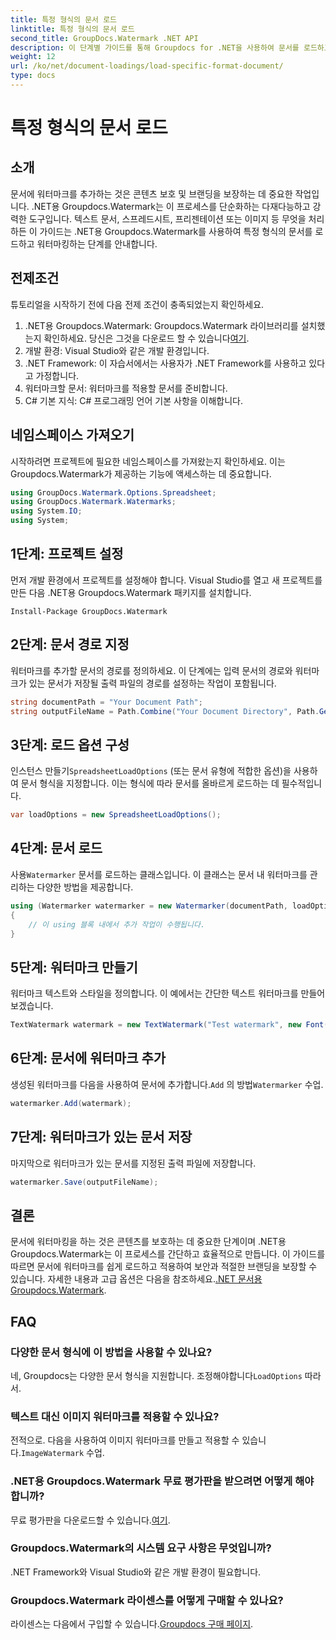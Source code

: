 ```yaml
---
title: 특정 형식의 문서 로드
linktitle: 특정 형식의 문서 로드
second_title: GroupDocs.Watermark .NET API
description: 이 단계별 가이드를 통해 Groupdocs for .NET을 사용하여 문서를 로드하고 워터마크하는 방법을 알아보세요. 손쉽게 콘텐츠를 보호하고 브랜드를 지정하세요.
weight: 12
url: /ko/net/document-loadings/load-specific-format-document/
type: docs
---
```

# 특정 형식의 문서 로드

## 소개
문서에 워터마크를 추가하는 것은 콘텐츠 보호 및 브랜딩을 보장하는 데 중요한 작업입니다. .NET용 Groupdocs.Watermark는 이 프로세스를 단순화하는 다재다능하고 강력한 도구입니다. 텍스트 문서, 스프레드시트, 프리젠테이션 또는 이미지 등 무엇을 처리하든 이 가이드는 .NET용 Groupdocs.Watermark를 사용하여 특정 형식의 문서를 로드하고 워터마킹하는 단계를 안내합니다.
## 전제조건
튜토리얼을 시작하기 전에 다음 전제 조건이 충족되었는지 확인하세요.
1.  .NET용 Groupdocs.Watermark: Groupdocs.Watermark 라이브러리를 설치했는지 확인하세요. 당신은 그것을 다운로드 할 수 있습니다[여기](https://releases.groupdocs.com/Watermark/net/).
2. 개발 환경: Visual Studio와 같은 개발 환경입니다.
3. .NET Framework: 이 자습서에서는 사용자가 .NET Framework를 사용하고 있다고 가정합니다.
4. 워터마크할 문서: 워터마크를 적용할 문서를 준비합니다.
5. C# 기본 지식: C# 프로그래밍 언어 기본 사항을 이해합니다.

## 네임스페이스 가져오기
시작하려면 프로젝트에 필요한 네임스페이스를 가져왔는지 확인하세요. 이는 Groupdocs.Watermark가 제공하는 기능에 액세스하는 데 중요합니다.
```csharp
using GroupDocs.Watermark.Options.Spreadsheet;
using GroupDocs.Watermark.Watermarks;
using System.IO;
using System;
```

## 1단계: 프로젝트 설정
먼저 개발 환경에서 프로젝트를 설정해야 합니다. Visual Studio를 열고 새 프로젝트를 만든 다음 .NET용 Groupdocs.Watermark 패키지를 설치합니다.
```shell
Install-Package GroupDocs.Watermark
```
## 2단계: 문서 경로 지정
워터마크를 추가할 문서의 경로를 정의하세요. 이 단계에는 입력 문서의 경로와 워터마크가 있는 문서가 저장될 출력 파일의 경로를 설정하는 작업이 포함됩니다.
```csharp
string documentPath = "Your Document Path";
string outputFileName = Path.Combine("Your Document Directory", Path.GetFileName(documentPath));
```
## 3단계: 로드 옵션 구성
 인스턴스 만들기`SpreadsheetLoadOptions` (또는 문서 유형에 적합한 옵션)을 사용하여 문서 형식을 지정합니다. 이는 형식에 따라 문서를 올바르게 로드하는 데 필수적입니다.
```csharp
var loadOptions = new SpreadsheetLoadOptions();
```
## 4단계: 문서 로드
 사용`Watermarker` 문서를 로드하는 클래스입니다. 이 클래스는 문서 내 워터마크를 관리하는 다양한 방법을 제공합니다.
```csharp
using (Watermarker watermarker = new Watermarker(documentPath, loadOptions))
{
    // 이 using 블록 내에서 추가 작업이 수행됩니다.
}
```
## 5단계: 워터마크 만들기
워터마크 텍스트와 스타일을 정의합니다. 이 예에서는 간단한 텍스트 워터마크를 만들어 보겠습니다.
```csharp
TextWatermark watermark = new TextWatermark("Test watermark", new Font("Arial", 12));
```
## 6단계: 문서에 워터마크 추가
생성된 워터마크를 다음을 사용하여 문서에 추가합니다.`Add` 의 방법`Watermarker` 수업.
```csharp
watermarker.Add(watermark);
```
## 7단계: 워터마크가 있는 문서 저장
마지막으로 워터마크가 있는 문서를 지정된 출력 파일에 저장합니다.
```csharp
watermarker.Save(outputFileName);
```

## 결론
문서에 워터마킹을 하는 것은 콘텐츠를 보호하는 데 중요한 단계이며 .NET용 Groupdocs.Watermark는 이 프로세스를 간단하고 효율적으로 만듭니다. 이 가이드를 따르면 문서에 워터마크를 쉽게 로드하고 적용하여 보안과 적절한 브랜딩을 보장할 수 있습니다. 자세한 내용과 고급 옵션은 다음을 참조하세요.[.NET 문서용 Groupdocs.Watermark](https://tutorials.groupdocs.com/Watermark/net/).
## FAQ
### 다양한 문서 형식에 이 방법을 사용할 수 있나요?
 네, Groupdocs는 다양한 문서 형식을 지원합니다. 조정해야합니다`LoadOptions` 따라서.
### 텍스트 대신 이미지 워터마크를 적용할 수 있나요?
 전적으로. 다음을 사용하여 이미지 워터마크를 만들고 적용할 수 있습니다.`ImageWatermark` 수업.
### .NET용 Groupdocs.Watermark 무료 평가판을 받으려면 어떻게 해야 합니까?
 무료 평가판을 다운로드할 수 있습니다.[여기](https://releases.groupdocs.com/).
### Groupdocs.Watermark의 시스템 요구 사항은 무엇입니까?
.NET Framework와 Visual Studio와 같은 개발 환경이 필요합니다.
### Groupdocs.Watermark 라이센스를 어떻게 구매할 수 있나요?
라이센스는 다음에서 구입할 수 있습니다.[Groupdocs 구매 페이지](https://purchase.groupdocs.com/buy).